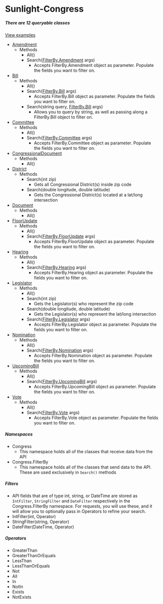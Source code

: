 # Sunlight-Congress

##### There are 12 queryable classes 
[View examples](https://github.com/reidcompton/Sunlight-Congress/blob/master/src/SunlightCongress/Examples/Examples.cs)
- [Amendment](https://github.com/reidcompton/Sunlight-Congress/blob/master/src/SunlightCongress/Classes/Amendment.cs)
  - Methods
    - All()
    - Search([FilterBy.Amendment](https://github.com/reidcompton/Sunlight-Congress/blob/master/src/SunlightCongress/Filters/AmendmentFilters.cs) args)
      - Accepts FilterBy.Amendment object as parameter. Populate the fields you want to filter on.
- [Bill](https://github.com/reidcompton/Sunlight-Congress/blob/master/src/SunlightCongress/Classes/Bill.cs)
  - Methods
    - All()
    - Search([FilterBy.Bill](https://github.com/reidcompton/Sunlight-Congress/blob/master/src/SunlightCongress/Filters/BillFilters.cs) args)
      - Accepts FilterBy.Bill object as parameter. Populate the fields you want to filter on.
    - Search(string query, [FilterBy.Bill](https://github.com/reidcompton/Sunlight-Congress/blob/master/src/SunlightCongress/Filters/BillFilters.cs) args)
      - Allows you to query by string, as well as passing along a FilterBy.Bill object to filter on.
- [Committee](https://github.com/reidcompton/Sunlight-Congress/blob/master/src/SunlightCongress/Classes/Committee.cs)
  - Methods
    - All()
    - Search([FilterBy.Committee](https://github.com/reidcompton/Sunlight-Congress/blob/master/src/SunlightCongress/Filters/CommitteeFilters.cs) args)
      - Accepts FilterBy.Committee object as parameter. Populate the fields you want to filter on.
- [CongressionalDocument](https://github.com/reidcompton/Sunlight-Congress/blob/master/src/SunlightCongress/Classes/CongressionalDocument.cs)
  - Methods
    - All()
- [District](https://github.com/reidcompton/Sunlight-Congress/blob/master/src/SunlightCongress/Classes/District.cs)
  - Methods
    - Search(int zip)
      - Gets all Congressional District(s) inside zip code
    - Search(double longitude, double latitude)
      - Gets the Congressional District(s) located at a lat/long intersection
- [Document](https://github.com/reidcompton/Sunlight-Congress/blob/master/src/SunlightCongress/Classes/Document.cs)
  - Methods
    - All()
- [FloorUpdate](https://github.com/reidcompton/Sunlight-Congress/blob/master/src/SunlightCongress/Classes/FloorUpdate.cs)
  - Methods
    - All()
    - Search([FilterBy.FloorUpdate](https://github.com/reidcompton/Sunlight-Congress/blob/master/src/SunlightCongress/Filters/FloorUpdateFilters.cs) args)
      - Accepts FilterBy.FloorUpdate object as parameter. Populate the fields you want to filter on.
- [Hearing](https://github.com/reidcompton/Sunlight-Congress/blob/master/src/SunlightCongress/Classes/Hearing.cs)
  - Methods
    - All()
    - Search([FilterBy.Hearing](https://github.com/reidcompton/Sunlight-Congress/blob/master/src/SunlightCongress/Filters/HearingFilters.cs) args)
      - Accepts FilterBy.Hearing object as parameter. Populate the fields you want to filter on.
- [Legislator](https://github.com/reidcompton/Sunlight-Congress/blob/master/src/SunlightCongress/Classes/Legislator.cs)
  - Methods
    - All()
    - Search(int zip)
      - Gets the Legislator(s) who represent the zip code
    - Search(double longitude, double latitude)
      - Gets  the Legislator(s) who represent the lat/long intersection
    - Search([FilterBy.Legislator](https://github.com/reidcompton/Sunlight-Congress/blob/master/src/SunlightCongress/Filters/LegislatorFilters.cs) args)
      - Accepts FilterBy.Legislator object as parameter. Populate the fields you want to filter on.
- [Nomination](https://github.com/reidcompton/Sunlight-Congress/blob/master/src/SunlightCongress/Classes/Nomination.cs)
  - Methods
    - All()
    - Search([FilterBy.Nomination](https://github.com/reidcompton/Sunlight-Congress/blob/master/src/SunlightCongress/Filters/NominationFilters.cs) args)
      - Accepts FilterBy.Nomination object as parameter. Populate the fields you want to filter on.
- [UpcomingBill](https://github.com/reidcompton/Sunlight-Congress/blob/master/src/SunlightCongress/Classes/UpcomingBill.cs)
  - Methods
    - All()
    - Search([FilterBy.UpcomingBill](https://github.com/reidcompton/Sunlight-Congress/blob/master/src/SunlightCongress/Filters/UpcomingBillFilters.cs) args)
      - Accepts FilterBy.UpcomingBill object as parameter. Populate the fields you want to filter on.
- [Vote](https://github.com/reidcompton/Sunlight-Congress/blob/master/src/SunlightCongress/Classes/Vote.cs)
  - Methods
    - All()
    - Search([FilterBy.Vote](https://github.com/reidcompton/Sunlight-Congress/blob/master/src/SunlightCongress/Filters/VoteFilter.cs) args)
      - Accepts FilterBy.Vote object as parameter. Populate the fields you want to filter on.

##### Namespaces
  - Congress
    - This namespace holds all of the classes that receive data from the API
  - Congress.FilterBy
    - This namespace holds all of the classes that send data to the API. These are used exclusively in `Search()` methods


##### Filters
  - API fields that are of type int, string, or DateTime are stored as `IntFilter`, `StringFilter` and `DateFilter` respectively in the Congress.FilterBy namespace. For requests, you will use these, and it will allow you to optionally pass in Operators to refine your search.
- IntFilter(int, Operator)
- StringFilter(string, Operator)
- DateFilter(DateTime, Operator)

##### Operators
- GreaterThan
- GreaterThanOrEquals
- LessThan
- LessThanOrEquals
- Not
- All
- In
- NotIn
- Exists
- NotExists
